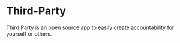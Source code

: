 Third-Party
===========

Third Party is an open source app to easily create accountability for yourself or others.
